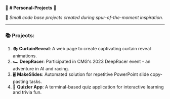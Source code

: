 🌟 **# Personal-Projects** 🌟

🚀 _Small code base projects created during spur-of-the-moment inspiration._

---

### 📚 Projects:

1. 🎭 **CurtainReveal**: A web page to create captivating curtain reveal animations.
2. 🏎️ **DeepRacer**: Participated in CMG's 2023 DeepRacer event - an adventure in AI and racing.
3. 🖥️ **MakeSlides**: Automated solution for repetitive PowerPoint slide copy-pasting tasks.
4. 🧠 **Quizler App**: A terminal-based quiz application for interactive learning and trivia fun.
